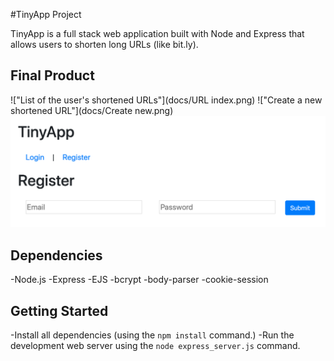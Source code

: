 #TinyApp Project

TinyApp is a full stack web application built with Node and Express that allows users to shorten long URLs (like bit.ly).

## Final Product

!["List of the user's shortened URLs"](docs/URL index.png)
!["Create a new shortened URL"](docs/Create new.png)
!["Registration page"](docs/Register.png)

## Dependencies

-Node.js
-Express
-EJS
-bcrypt
-body-parser
-cookie-session

## Getting Started

-Install all dependencies (using the `npm install` command.)
-Run the development web server using the `node express_server.js` command.